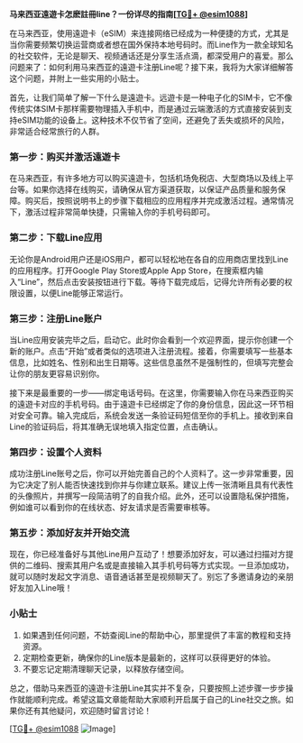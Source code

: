 **马来西亚遠遊卡怎麽註冊line？一份详尽的指南[[TG💪+ @esim1088](https://t.me/s/esim1088)]**

在马来西亚，使用遠遊卡（eSIM）来连接网络已经成为一种便捷的方式，尤其是当你需要频繁切换运营商或者想在国外保持本地号码时。而Line作为一款全球知名的社交软件，无论是聊天、视频通话还是分享生活点滴，都深受用户的喜爱。那么问题来了：如何利用马来西亚的遠遊卡注册Line呢？接下来，我将为大家详细解答这个问题，并附上一些实用的小贴士。

首先，让我们简单了解一下什么是遠遊卡。远遊卡是一种电子化的SIM卡，它不像传统实体SIM卡那样需要物理插入手机中，而是通过云端激活的方式直接安装到支持eSIM功能的设备上。这种技术不仅节省了空间，还避免了丢失或损坏的风险，非常适合经常旅行的人群。

### **第一步：购买并激活遠遊卡**
在马来西亚，有许多地方可以购买遠遊卡，包括机场免税店、大型商场以及线上平台等。如果你选择在线购买，请确保从官方渠道获取，以保证产品质量和服务保障。购买后，按照说明书上的步骤下载相应的应用程序并完成激活过程。通常情况下，激活过程非常简单快捷，只需输入你的手机号码即可。

### **第二步：下载Line应用**
无论你是Android用户还是iOS用户，都可以轻松地在各自的应用商店里找到Line的应用程序。打开Google Play Store或Apple App Store，在搜索框内输入“Line”，然后点击安装按钮进行下载。等待下载完成后，记得允许所有必要的权限设置，以便Line能够正常运行。

### **第三步：注册Line账户**
当Line应用安装完毕之后，启动它。此时你会看到一个欢迎界面，提示你创建一个新的账户。点击“开始”或者类似的选项进入注册流程。接着，你需要填写一些基本信息，比如姓名、性别和出生日期等。这些信息虽然不是强制性的，但填写完整会让你的朋友更容易识别你。

接下来是最重要的一步——绑定电话号码。在这里，你需要输入你在马来西亚购买的遠遊卡对应的手机号码。由于遠遊卡已经绑定了你的身份信息，因此这一环节相对安全可靠。输入完成后，系统会发送一条验证码短信至你的手机上。接收到来自Line的验证码后，将其准确无误地填入指定位置，点击确认。

### **第四步：设置个人资料**
成功注册Line账号之后，你可以开始完善自己的个人资料了。这一步非常重要，因为它决定了别人能否快速找到你并与你建立联系。建议上传一张清晰且具有代表性的头像照片，并撰写一段简洁明了的自我介绍。此外，还可以设置隐私保护措施，例如谁可以看到你的在线状态、好友请求是否需要审核等。

### **第五步：添加好友并开始交流**
现在，你已经准备好与其他Line用户互动了！想要添加好友，可以通过扫描对方提供的二维码、搜索其用户名或是直接输入其手机号码等方式实现。一旦添加成功，就可以随时发起文字消息、语音通话甚至是视频聊天了。别忘了多邀请身边的亲朋好友加入Line哦！

### **小贴士**
1. 如果遇到任何问题，不妨查阅Line的帮助中心，那里提供了丰富的教程和支持资源。
2. 定期检查更新，确保你的Line版本是最新的，这样可以获得更好的体验。
3. 不要忘记定期清理聊天记录，以释放存储空间。

总之，借助马来西亚的遠遊卡注册Line其实并不复杂，只要按照上述步骤一步步操作就能顺利完成。希望这篇文章能帮助大家顺利开启属于自己的Line社交之旅。如果你还有其他疑问，欢迎随时留言讨论！

[[TG💪+ @esim1088](https://t.me/s/esim1088) ![Image](https://i.postimg.cc/4NQfJmqS/Snipaste-2025-05-13-00-14-12.png)]